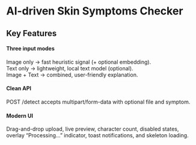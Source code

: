 # AI-driven Skin Symptoms Checker
## Key Features
#### Three input modes
Image only → fast heuristic signal (+ optional embedding).                                                                
Text only → lightweight, local text model (optional).                                                          
Image + Text → combined, user-friendly explanation.

#### Clean API 
POST /detect accepts multipart/form-data with optional file and symptom.
#### Modern UI 
Drag-and-drop upload, live preview, character count, disabled states, overlay “Processing…” indicator, toast notifications, and skeleton loading.

